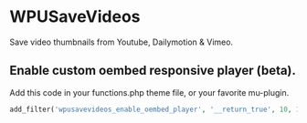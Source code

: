 # WPUSaveVideos

Save video thumbnails from Youtube, Dailymotion & Vimeo.


## Enable custom oembed responsive player (beta).

Add this code in your functions.php theme file, or your favorite mu-plugin.

```php
add_filter('wpusavevideos_enable_oembed_player', '__return_true', 10, 1);
```